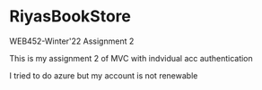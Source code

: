 # RiyasBookStore
WEB452-Winter'22 Assignment 2

This is my assignment 2 of MVC with indvidual acc authentication

I tried to do azure but my account is not renewable
